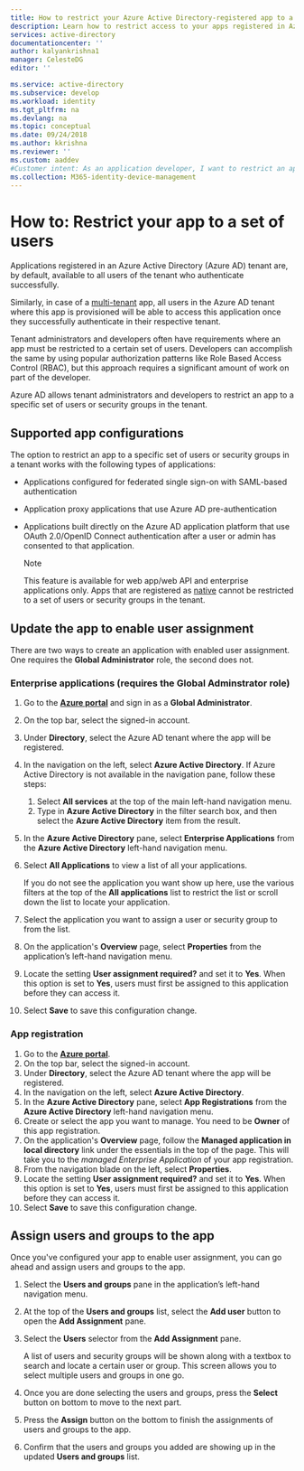 ```yaml
---
title: How to restrict your Azure Active Directory-registered app to a set of users
description: Learn how to restrict access to your apps registered in Azure AD to a selected set of users.
services: active-directory
documentationcenter: ''
author: kalyankrishna1
manager: CelesteDG
editor: ''

ms.service: active-directory
ms.subservice: develop
ms.workload: identity
ms.tgt_pltfrm: na
ms.devlang: na
ms.topic: conceptual
ms.date: 09/24/2018
ms.author: kkrishna
ms.reviewer: ''
ms.custom: aaddev
#Customer intent: As an application developer, I want to restrict an application that I have registered in Azure AD to a select set of users available in my Azure AD tenant
ms.collection: M365-identity-device-management
---
```

# How to: Restrict your app to a set of users

Applications registered in an Azure Active Directory (Azure AD) tenant are, by default, available to all users of the tenant who authenticate successfully.

Similarly, in case of a [multi-tenant](howto-convert-app-to-be-multi-tenant.md) app, all users in the Azure AD tenant where this app is provisioned will be able to access this application once they successfully authenticate in their respective tenant.

Tenant administrators and developers often have requirements where an app must be restricted to a certain set of users. Developers can accomplish the same by using popular authorization patterns like Role Based Access Control (RBAC), but this approach requires a significant amount of work on part of the developer.

Azure AD allows tenant administrators and developers to restrict an app to a specific set of users or security groups in the tenant.

## Supported app configurations

The option to restrict an app to a specific set of users or security groups in a tenant works with the following types of applications:

- Applications configured for federated single sign-on with SAML-based authentication
- Application proxy applications that use Azure AD pre-authentication
- Applications built directly on the Azure AD application platform that use OAuth 2.0/OpenID Connect authentication after a user or admin has consented to that application.

     > [!NOTE]
     > This feature is available for web app/web API and enterprise applications only. Apps that are registered as [native](quickstart-v1-integrate-apps-with-azure-ad.md) cannot be restricted to a set of users or security groups in the tenant.

## Update the app to enable user assignment

There are two ways to create an application with enabled user assignment. One requires the **Global Administrator** role, the second does not.

### Enterprise applications (requires the Global Adminstrator role)

1. Go to the [**Azure portal**](https://portal.azure.com/) and sign in as a **Global Administrator**.
1. On the top bar, select the signed-in account. 
1. Under **Directory**, select the Azure AD tenant where the app will be registered.
1. In the navigation on the left, select **Azure Active Directory**. If Azure Active Directory is not available in the navigation pane, follow these steps:

    1. Select **All services** at the top of the main left-hand navigation menu.
    1. Type in **Azure Active Directory** in the filter search box, and then select the **Azure Active Directory** item from the result.

1. In the **Azure Active Directory** pane, select **Enterprise Applications** from the **Azure Active Directory** left-hand navigation menu.
1. Select **All Applications** to view a list of all your applications.

     If you do not see the application you want show up here, use the various filters at the top of the **All applications** list to restrict the list or scroll down the list to locate your application.

1. Select the application you want to assign a user or security group to from the list.
1. On the application's **Overview** page, select **Properties** from the application’s left-hand navigation menu.
1. Locate the setting **User assignment required?** and set it to **Yes**. When this option is set to **Yes**, users must first be assigned to this application before they can access it.
1. Select **Save** to save this configuration change.

### App registration

1. Go to the [**Azure portal**](https://portal.azure.com/).
1. On the top bar, select the signed-in account. 
1. Under **Directory**, select the Azure AD tenant where the app will be registered.
1. In the navigation on the left, select **Azure Active Directory**.
1. In the **Azure Active Directory** pane, select **App Registrations** from the **Azure Active Directory** left-hand navigation menu.
1. Create or select the app you want to manage. You need to be **Owner** of this app registration.
1. On the application's **Overview** page, follow the **Managed application in local directory** link under the essentials in the top of the page. This will take you to the _managed Enterprise Application_ of your app registration.
1. From the navigation blade on the left, select **Properties**.
1. Locate the setting **User assignment required?** and set it to **Yes**. When this option is set to **Yes**, users must first be assigned to this application before they can access it.
1. Select **Save** to save this configuration change.

## Assign users and groups to the app

Once you've configured your app to enable user assignment, you can go ahead and assign users and groups to the app.

1. Select the **Users and groups** pane in the application’s left-hand navigation menu.
1. At the top of the **Users and groups** list, select the **Add user** button to open the **Add Assignment** pane.
1. Select the **Users** selector from the **Add Assignment** pane. 

     A list of users and security groups will be shown along with a textbox to search and locate a certain user or group. This screen allows you to select multiple users and groups in one go.

1. Once you are done selecting the users and groups, press the **Select** button on bottom to move to the next part.
1. Press the **Assign** button on the bottom to finish the assignments of users and groups to the app. 
1. Confirm that the users and groups you added are showing up in the updated **Users and groups** list.

